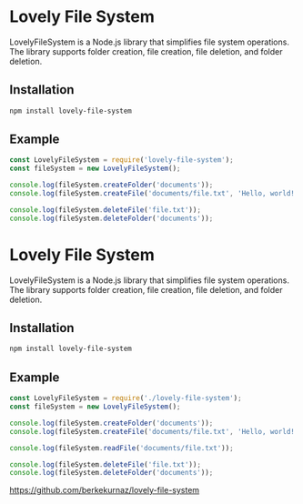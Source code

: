 # Lovely File System

LovelyFileSystem is a Node.js library that simplifies file system operations. The library supports folder creation, file creation, file deletion, and folder deletion.

## Installation

```bash
npm install lovely-file-system
```

## Example

```javascript
const LovelyFileSystem = require('lovely-file-system');
const fileSystem = new LovelyFileSystem();

console.log(fileSystem.createFolder('documents'));
console.log(fileSystem.createFile('documents/file.txt', 'Hello, world!'));

console.log(fileSystem.deleteFile('file.txt'));
console.log(fileSystem.deleteFolder('documents'));

```

# Lovely File System

LovelyFileSystem is a Node.js library that simplifies file system operations. The library supports folder creation, file creation, file deletion, and folder deletion.

## Installation

```bash
npm install lovely-file-system
```

## Example

```javascript
const LovelyFileSystem = require('./lovely-file-system');
const fileSystem = new LovelyFileSystem();

console.log(fileSystem.createFolder('documents'));
console.log(fileSystem.createFile('documents/file.txt', 'Hello, world!'));

console.log(fileSystem.readFile('documents/file.txt'));

console.log(fileSystem.deleteFile('file.txt'));
console.log(fileSystem.deleteFolder('documents'));

```

https://github.com/berkekurnaz/lovely-file-system

  
